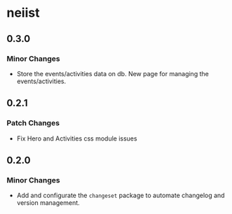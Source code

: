 # neiist

## 0.3.0

### Minor Changes

- Store the events/activities data on db. New page for managing the events/activities.

## 0.2.1

### Patch Changes

- Fix Hero and Activities css module issues

## 0.2.0

### Minor Changes

- Add and configurate the `changeset` package to automate changelog and version management.
